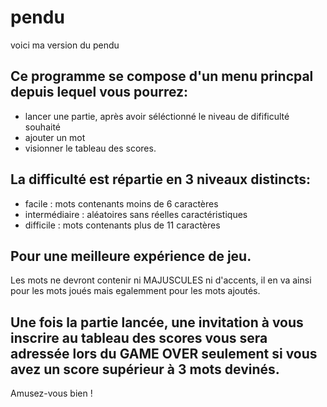 # pendu
voici ma version du pendu
## Ce programme se compose d'un menu princpal depuis lequel vous pourrez:
- lancer une partie, après avoir séléctionné le niveau de difificulté souhaité
- ajouter un mot
- visionner le tableau des scores.
## La difficulté est répartie en 3 niveaux distincts:
- facile : mots contenants moins de 6 caractères
- intermédiaire : aléatoires sans réelles caractéristiques
- difficile : mots contenants plus de 11 caractères 
## Pour une meilleure expérience de jeu.
Les mots ne devront contenir ni MAJUSCULES ni d'accents, il en va ainsi pour les mots joués mais egalemment pour les mots ajoutés.
## Une fois la partie lancée, une invitation à vous inscrire au tableau des scores vous sera adressée lors du GAME OVER seulement si vous avez un score supérieur à 3 mots devinés.
Amusez-vous bien !
